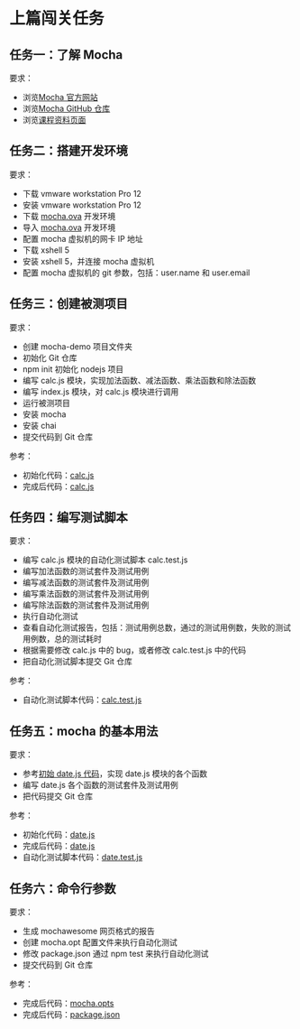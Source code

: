 # 上篇闯关任务

## 任务一：了解 Mocha

要求：
- 浏览[Mocha 官方网站](http://mochajs.org)
- 浏览[Mocha GitHub 仓库](https://github.com/mochajs/mocha)
- 浏览[课程资料页面](README.md)

## 任务二：搭建开发环境

要求：
- 下载 vmware workstation Pro 12
- 安装 vmware workstation Pro 12
- 下载 [mocha.ova][mocha_ova] 开发环境
- 导入 [mocha.ova][mocha_ova] 开发环境
- 配置 mocha 虚拟机的网卡 IP 地址
- 下载 xshell 5
- 安装 xshell 5，并连接 mocha 虚拟机
- 配置 mocha 虚拟机的 git 参数，包括：user.name 和 user.email

## 任务三：创建被测项目

要求：
- 创建 mocha-demo 项目文件夹
- 初始化 Git 仓库
- npm init 初始化 nodejs 项目
- 编写 calc.js 模块，实现加法函数、减法函数、乘法函数和除法函数
- 编写 index.js 模块，对 calc.js 模块进行调用
- 运行被测项目
- 安装 mocha
- 安装 chai
- 提交代码到 Git 仓库

参考：
- 初始化代码：[calc.js][calc_js_origin]
- 完成后代码：[calc.js][calc_js_final]

## 任务四：编写测试脚本

要求：
- 编写 calc.js 模块的自动化测试脚本 calc.test.js
- 编写加法函数的测试套件及测试用例
- 编写减法函数的测试套件及测试用例
- 编写乘法函数的测试套件及测试用例
- 编写除法函数的测试套件及测试用例
- 执行自动化测试
- 查看自动化测试报告，包括：测试用例总数，通过的测试用例数，失败的测试用例数，总的测试耗时
- 根据需要修改 calc.js 中的 bug，或者修改 calc.test.js 中的代码
- 把自动化测试脚本提交 Git 仓库

参考：
- 自动化测试脚本代码：[calc.test.js][calc_test_js]

## 任务五：mocha 的基本用法

要求：
- 参考[初始 date.js 代码][date_js_origin]，实现 date.js 模块的各个函数
- 编写 date.js 各个函数的测试套件及测试用例
- 把代码提交 Git 仓库

参考：
- 初始化代码：[date.js][date_js_origin]
- 完成后代码：[date.js][date_js_final]
- 自动化测试脚本代码：[date.test.js][date_test_js]

## 任务六：命令行参数

要求：
- 生成 mochawesome 网页格式的报告
- 创建 mocha.opt 配置文件来执行自动化测试
- 修改 package.json 通过 npm test 来执行自动化测试
- 提交代码到 Git 仓库

参考：
- 完成后代码：[mocha.opts][mocha_opts] 
- 完成后代码：[package.json][package_json]

<!-- 本文档中的链接 -->
[mocha_ova]: http://pan.baidu.com/s/1o8a3E3o 
[calc_js_origin]: https://github.com/wangding/mocha-demo/blob/6340e47606d092d4e338956a486d6ad123e3286b/calc.js
[calc_js_final]: https://github.com/wangding/mocha-demo/blob/dc22176b6e615034fe3f770328ca7425690b4ffb/calc.js
[calc_test_js]: https://github.com/wangding/mocha-demo/blob/dc22176b6e615034fe3f770328ca7425690b4ffb/test/calc.test.js
[date_js_origin]: https://github.com/wangding/mocha-demo/blob/cae1d4f0354c034577a93ab08eaaa9da690c8f61/date.js
[date_js_final]: https://github.com/wangding/mocha-demo/blob/03f20550eaff390b014e8f5b58189b9a762123ec/date.js
[date_test_js]: https://github.com/wangding/mocha-demo/blob/03f20550eaff390b014e8f5b58189b9a762123ec/test/date.test.js
[mocha_opts]: https://github.com/wangding/mocha-demo/blob/5919870eb312657ba8d4056cc959c32b296881c7/test/mocha.opts
[package_json]: https://github.com/wangding/mocha-demo/blob/5919870eb312657ba8d4056cc959c32b296881c7/package.json
